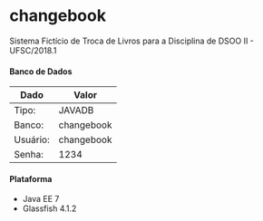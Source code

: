 # changebook
Sistema Fictício de Troca de Livros para a Disciplina de DSOO II - UFSC/2018.1

#### Banco de Dados

| Dado | Valor |
|--|--|
|Tipo: | JAVADB |
|Banco: | changebook |
|Usuário: | changebook |
|Senha: | 1234 |

#### Plataforma

- Java EE 7
- Glassfish 4.1.2
